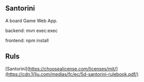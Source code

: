 ## Santorini

A board Game Web App.

backend: mvn exec:exec

frontend: npm install

## Ruls

[Santorini](https://choosealicense.com/licenses/mit/](https://cdn.1j1ju.com/medias/fc/ec/5d-santorini-rulebook.pdf/)

